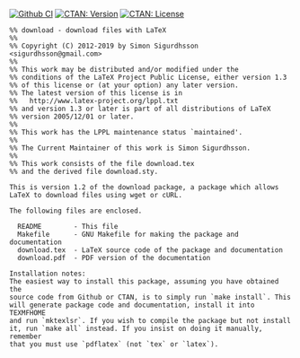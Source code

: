 [![Github CI](https://img.shields.io/github/actions/workflow/status/urdh/download/continuous-integration.yml)](https://github.com/urdh/download/actions/workflows/continuous-integration.yml)
[![CTAN: Version](https://img.shields.io/ctan/v/download)](http://www.ctan.org/pkg/download)
[![CTAN: License](https://img.shields.io/ctan/l/download)](http://www.ctan.org/pkg/download)
```
%% download - download files with LaTeX
%%
%% Copyright (C) 2012-2019 by Simon Sigurdhsson <sigurdhsson@gmail.com>
%%
%% This work may be distributed and/or modified under the
%% conditions of the LaTeX Project Public License, either version 1.3
%% of this license or (at your option) any later version.
%% The latest version of this license is in
%%   http://www.latex-project.org/lppl.txt
%% and version 1.3 or later is part of all distributions of LaTeX
%% version 2005/12/01 or later.
%%
%% This work has the LPPL maintenance status `maintained'.
%%
%% The Current Maintainer of this work is Simon Sigurdhsson.
%%
%% This work consists of the file download.tex
%% and the derived file download.sty.

This is version 1.2 of the download package, a package which allows
LaTeX to download files using wget or cURL.

The following files are enclosed.

  README        - This file
  Makefile      - GNU Makefile for making the package and documentation
  download.tex  - LaTeX source code of the package and documentation
  download.pdf  - PDF version of the documentation

Installation notes:
The easiest way to install this package, assuming you have obtained the
source code from Github or CTAN, is to simply run `make install`. This
will generate package code and documentation, install it into TEXMFHOME
and run `mktexlsr`. If you wish to compile the package but not install
it, run `make all` instead. If you insist on doing it manually, remember
that you must use `pdflatex` (not `tex` or `latex`).
```
